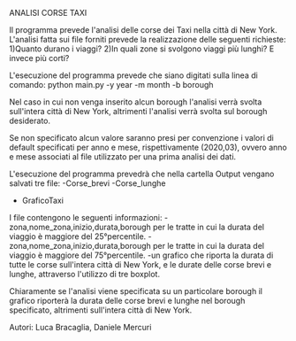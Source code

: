 ANALISI CORSE TAXI  

Il programma prevede l'analisi delle corse dei Taxi nella città di New York.
L'analisi fatta sui file forniti prevede la realizzazione delle seguenti richieste:
1)Quanto durano i viaggi? 
2)In quali zone si svolgono viaggi più lunghi? E invece più corti? 

L'esecuzione del programma prevede che siano digitati sulla linea di comando:
python main.py -y year -m month -b borough

Nel caso in cui non venga inserito alcun borough l'analisi verrà svolta sull'intera città di New York,
altrimenti l'analisi verrà svolta sul borough desiderato. 

Se non specificato alcun valore saranno presi per convenzione i valori di default specificati per anno e mese, rispettivamente (2020,03),
ovvero anno e mese associati al file utilizzato per una prima analisi dei dati.

L'esecuzione del programma prevedrà che nella cartella Output vengano salvati tre file:
-Corse_brevi
-Corse_lunghe
- GraficoTaxi

I file contengono le seguenti informazioni:
-zona,nome_zona,inizio,durata,borough per le tratte in cui la durata del viaggio è maggiore del 25°percentile.
-zona,nome_zona,inizio,durata,borough per le tratte in cui la durata del viaggio è maggiore del 75°percentile.
-un grafico che riporta la durata di tutte le corse sull'intera città di New York, e le durate delle corse brevi e lunghe, attraverso l'utilizzo di tre boxplot.

Chiaramente se l'analisi viene specificata su un particolare borough il grafico riporterà la durata delle corse brevi e lunghe nel borough specificato, altrimenti sull'intera città di New York.

Autori:
Luca Bracaglia, Daniele Mercuri
